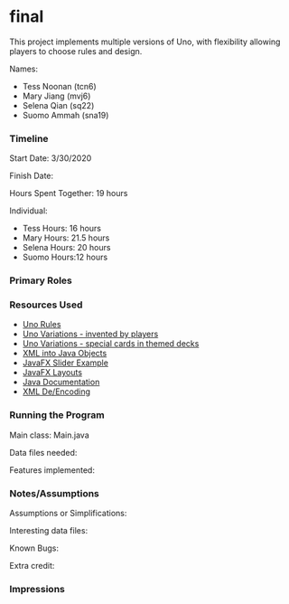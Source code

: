 final
====

This project implements multiple versions of Uno, with flexibility allowing players to choose rules and design.

Names:
* Tess Noonan (tcn6)
* Mary Jiang (mvj6)
* Selena Qian (sq22)
* Suomo Ammah (sna19)


### Timeline

Start Date: 3/30/2020

Finish Date: 

Hours Spent Together: 19 hours

Individual:
- Tess Hours: 16 hours
- Mary Hours: 21.5 hours
- Selena Hours: 20 hours
- Suomo Hours:12 hours


### Primary Roles


### Resources Used
- [Uno Rules](https://service.mattel.com/instruction_sheets/42001pr.pdf)
- [Uno Variations - invented by players](https://www.pagat.com/invented/uno_vars.html)
- [Uno Variations - special cards in themed decks](http://unovariations.blogspot.com/p/special-wild-cards.html)
- [XML into Java Objects](https://www.javatpoint.com/jaxb-unmarshalling-example)
- [JavaFX Slider Example](https://docs.oracle.com/javafx/2/ui_controls/slider.htm)
- [JavaFX Layouts](https://docs.oracle.com/javafx/2/layout/builtin_layouts.htm)
- [Java Documentation](https://docs.oracle.com/javase/8/docs/)
- [XML De/Encoding](https://howtodoinjava.com/java/serialization/xmlencoder-and-xmldecoder-example/)

### Running the Program

Main class: Main.java

Data files needed: 

Features implemented:



### Notes/Assumptions

Assumptions or Simplifications:

Interesting data files:

Known Bugs:

Extra credit:


### Impressions

